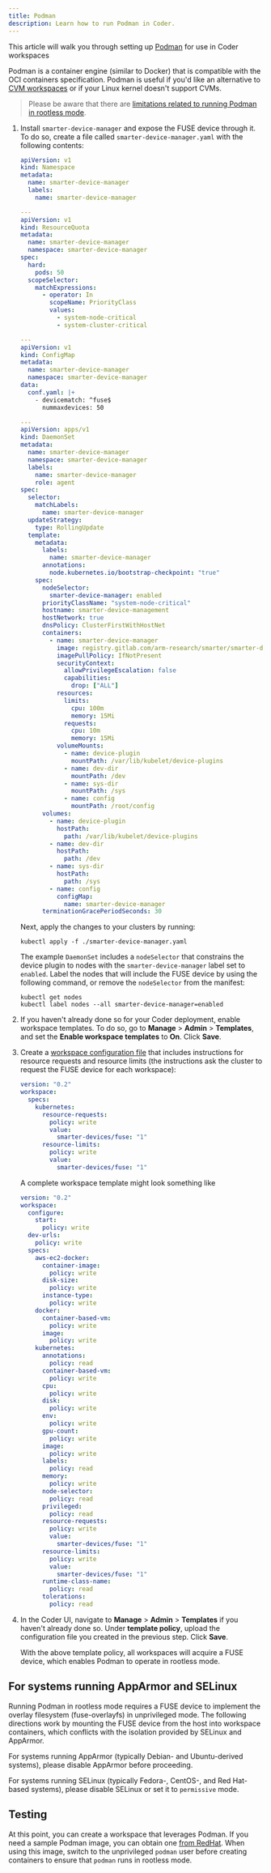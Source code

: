 ```yaml
---
title: Podman
description: Learn how to run Podman in Coder.
---
```


This article will walk you through setting up
[Podman](https://docs.podman.io/en/latest/) for use in Coder workspaces

Podman is a container engine (similar to Docker) that is compatible with the OCI
containers specification. Podman is useful if you'd like an alternative to
[CVM workspaces](../../admin/workspace-management/cvms/index.md) or if your
Linux kernel doesn't support CVMs.

> Please be aware that there are
> [limitations related to running Podman in rootless mode](https://github.com/containers/podman/blob/main/rootless.md#shortcomings-of-rootless-podman).

1. Install `smarter-device-manager` and expose the FUSE device through it. To do
   so, create a file called `smarter-device-manager.yaml` with the following
   contents:

   ```yaml
   apiVersion: v1
   kind: Namespace
   metadata:
     name: smarter-device-manager
     labels:
       name: smarter-device-manager

   ---
   apiVersion: v1
   kind: ResourceQuota
   metadata:
     name: smarter-device-manager
     namespace: smarter-device-manager
   spec:
     hard:
       pods: 50
     scopeSelector:
       matchExpressions:
         - operator: In
           scopeName: PriorityClass
           values:
             - system-node-critical
             - system-cluster-critical

   ---
   apiVersion: v1
   kind: ConfigMap
   metadata:
     name: smarter-device-manager
     namespace: smarter-device-manager
   data:
     conf.yaml: |+
       - devicematch: ^fuse$
         nummaxdevices: 50

   ---
   apiVersion: apps/v1
   kind: DaemonSet
   metadata:
     name: smarter-device-manager
     namespace: smarter-device-manager
     labels:
       name: smarter-device-manager
       role: agent
   spec:
     selector:
       matchLabels:
         name: smarter-device-manager
     updateStrategy:
       type: RollingUpdate
     template:
       metadata:
         labels:
           name: smarter-device-manager
         annotations:
           node.kubernetes.io/bootstrap-checkpoint: "true"
       spec:
         nodeSelector:
           smarter-device-manager: enabled
         priorityClassName: "system-node-critical"
         hostname: smarter-device-management
         hostNetwork: true
         dnsPolicy: ClusterFirstWithHostNet
         containers:
           - name: smarter-device-manager
             image: registry.gitlab.com/arm-research/smarter/smarter-device-manager:v1.20.7
             imagePullPolicy: IfNotPresent
             securityContext:
               allowPrivilegeEscalation: false
               capabilities:
                 drop: ["ALL"]
             resources:
               limits:
                 cpu: 100m
                 memory: 15Mi
               requests:
                 cpu: 10m
                 memory: 15Mi
             volumeMounts:
               - name: device-plugin
                 mountPath: /var/lib/kubelet/device-plugins
               - name: dev-dir
                 mountPath: /dev
               - name: sys-dir
                 mountPath: /sys
               - name: config
                 mountPath: /root/config
         volumes:
           - name: device-plugin
             hostPath:
               path: /var/lib/kubelet/device-plugins
           - name: dev-dir
             hostPath:
               path: /dev
           - name: sys-dir
             hostPath:
               path: /sys
           - name: config
             configMap:
               name: smarter-device-manager
         terminationGracePeriodSeconds: 30
   ```

   Next, apply the changes to your clusters by running:

   ```console
   kubectl apply -f ./smarter-device-manager.yaml
   ```

   The example `DaemonSet` includes a `nodeSelector` that constrains the device
   plugin to nodes with the `smarter-device-manager` label set to `enabled`.
   Label the nodes that will include the FUSE device by using the following
   command, or remove the `nodeSelector` from the manifest:

   ```console
   kubectl get nodes
   kubectl label nodes --all smarter-device-manager=enabled 
   ```

1. If you haven't already done so for your Coder deployment, enable workspace
   templates. To do so, go to **Manage** > **Admin** > **Templates**, and set
   the **Enable workspace templates** to **On**. Click **Save**.

1. Create a
   [workspace configuration file](../../workspaces/workspace-templates/templates.md)
   that includes instructions for resource requests and resource limits (the
   instructions ask the cluster to request the FUSE device for each workspace):

   ```yaml
   version: "0.2"
   workspace:
     specs:
       kubernetes:
         resource-requests:
           policy: write
           value:
             smarter-devices/fuse: "1"
         resource-limits:
           policy: write
           value:
             smarter-devices/fuse: "1"
   ```

   A complete workspace template might look something like

   ```yaml
   version: "0.2"
   workspace:
     configure:
       start:
         policy: write
     dev-urls:
       policy: write
     specs:
       aws-ec2-docker:
         container-image:
           policy: write
         disk-size:
           policy: write
         instance-type:
           policy: write
       docker:
         container-based-vm:
           policy: write
         image:
           policy: write
       kubernetes:
         annotations:
           policy: read
         container-based-vm:
           policy: write
         cpu:
           policy: write
         disk:
           policy: write
         env:
           policy: write
         gpu-count:
           policy: write
         image:
           policy: write
         labels:
           policy: read
         memory:
           policy: write
         node-selector:
           policy: read
         privileged:
           policy: read
         resource-requests:
           policy: write
           value:
             smarter-devices/fuse: "1"
         resource-limits:
           policy: write
           value:
             smarter-devices/fuse: "1"
         runtime-class-name:
           policy: read
         tolerations:
           policy: read
   ```

1. In the Coder UI, navigate to **Manage** > **Admin** > **Templates** if you
   haven't already done so. Under **template policy**, upload the configuration
   file you created in the previous step. Click **Save**.

   With the above template policy, all workspaces will acquire a FUSE device,
   which enables Podman to operate in rootless mode.

## For systems running AppArmor and SELinux

Running Podman in rootless mode requires a FUSE device to implement the overlay
filesystem (fuse-overlayfs) in unprivileged mode. The following directions work
by mounting the FUSE device from the host into workspace containers, which
conflicts with the isolation provided by SELinux and AppArmor.

For systems running AppArmor (typically Debian- and Ubuntu-derived systems),
please disable AppArmor before proceeding.

For systems running SELinux (typically Fedora-, CentOS-, and Red Hat-based
systems), please disable SELinux or set it to `permissive` mode.

## Testing

At this point, you can create a workspace that leverages Podman. If you need a
sample Podman image, you can obtain one
[from RedHat](https://quay.io/repository/podman/stable?tag=latest&tab=tags).
When using this image, switch to the unprivileged `podman` user before creating
containers to ensure that `podman` runs in rootless mode.
